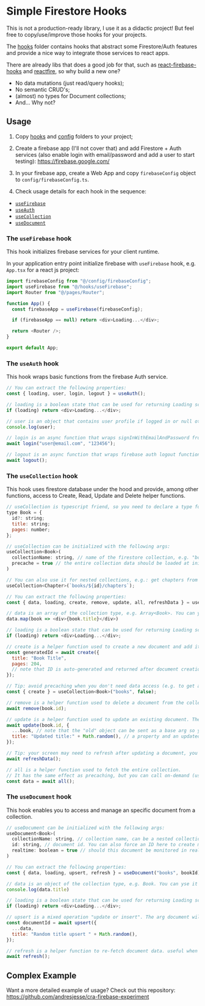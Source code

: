 <!-- prettier-ignore-start -->
# Simple Firestore Hooks

This is not a production-ready library, I use it as a didactic project! But feel free to copy/use/improve those hooks for your projects.

The [hooks](hooks/) folder contains hooks that abstract some Firestore/Auth features and provide a nice way to integrate those services to react apps.

There are already libs that does a good job for that, such as [react-firebase-hooks](https://github.com/CSFrequency/react-firebase-hooks) and [reactfire](https://github.com/FirebaseExtended/reactfire), so why build a new one?

- No data mutations (just read/query hooks);
- No semantic CRUD's;
- (almost) no types for Document collections;
- And... Why not?

## Usage

1. Copy [hooks](hooks/) and [config](config/) folders to your project;

2. Create a firebase app (I'll not cover that) and add Firestore + Auth services (also enable login with email/password and add a user to start testing): https://firebase.google.com/

3. In your firebase app, create a Web App and copy `firebaseConfig` object to `config/firebaseConfig.ts`.

4. Check usage details for each hook in the sequence:

- [`useFirebase`](#the-useFirebase-hook)
- [`useAuth`](#the-useAuth-hook)
- [`useCollection`](#the-useCollection-hook)
- [`useDocument`](#the-useDocument-hook)

### The `useFirebase` hook

This hook initializes firebase services for your client runtime. 

In your application entry point initialize firebase with `useFirebase` hook, e.g. `App.tsx` for a react js project:

```js
import firebaseConfig from "@/config/firebaseConfig";
import useFirebase from "@/hooks/useFirebase";
import Router from "@/pages/Router";

function App() {
  const firebaseApp = useFirebase(firebaseConfig);

  if (firebaseApp == null) return <div>Loading...</div>;

  return <Router />;
}

export default App;
```

### The `useAuth` hook

This hook wraps basic functions from the firebase Auth service.

```js
// You can extract the following properties:
const { loading, user, login, logout } = useAuth();

// loading is a boolean state that can be used for returning Loading screen placeholders:
if (loading) return <div>Loading...</div>;

// user is an object that contains user profile if logged in or null otherwise:
console.log(user);

// login is an async function that wraps signInWithEmailAndPassword from firebase auth service:
await login("user@email.com", "123456");

// logout is an async function that wraps firebase auth logout function:
await logout();
```

### The `useCollection` hook

This hook uses firestore database under the hood and provide, among other functions, access to Create, Read, Update and Delete helper functions.

```js
// useCollection is typescript friend, so you need to declare a type for your collection, e.g.:
type Book = {
  id?: string;
  title: string;
  pages: number;
};

// useCollection can be initialized with the following args:
useCollection<Book>(
  collectionName: string, // name of the firestore collection, e.g. "books"
  precache = true // the entire collection data should be loaded at initialization? default is true
)

// You can also use it for nested collections, e.g.: get chapters from a book with a given id:
useCollection<Chapter>(`books/${id}/chapters`);

// You can extract the following properties:
const { data, loading, create, remove, update, all, refreshData } = useCollection<Book>("books");

// data is an array of the collection type, e.g. Array<Book>. You can yse it as it is, e.g.:
data.map(book => <div>{book.title}</div>)

// loading is a boolean state that can be used for returning Loading screen placeholders:
if (loading) return <div>Loading...</div>;

// create is a helper function used to create a new document and add it the collection:
const generatedId = await create({
  title: "Book Title",
  pages: 204,
  // note that ID is auto-generated and returned after document creation!
});

// Tip: avoid precaching when you don't need data access (e.g. to get a "create" reference)
const { create } = useCollection<Book>("books", false);

// remove is a helper function used to delete a document from the collection:
await remove(book.id);

// update is a helper function used to update an existing document. The entire document is always overriden!!
await update(book.id, {
  ...book, // note that the "old" object can be sent as a base arg so you can do partial updates
  title: "Updated title:" + Math.random(), // a property and an updated value
});

// Tip: your screen may need to refresh after updating a document, you can force it to re-fetch collection data:
await refreshData();

// all is a helper function used to fetch the entire collection.
// It has the same effect as precaching, but you can call on-demand (useful when precaching is disabled):
const data = await all();
```

### The `useDocument` hook

This hook enables you to access and manage an specific document from a collection.

```js
// useDocument can be initialized with the following args:
useDocument<Book>(
  collectionName: string, // collection name, can be a nested collection
  id: string, // document id. You can also force an ID here to create manual id's.
  realtime: boolean = true // should this document be monitored in realtime? (it's nice, try it!). default is true.
)

// You can extract the following properties:
const { data, loading, upsert, refresh } = useDocument("books", bookId)

// data is an object of the collection type, e.g. Book. You can yse it as it is, e.g.:
console.log(data.title)

// loading is a boolean state that can be used for returning Loading screen placeholders:
if (loading) return <div>Loading...</div>;

// upsert is a mixed operation "update or insert". The arg document will be created if not exists, updated otherwise.
const documentId = await upsert({
  ...data,
  title: "Random title upsert " + Math.random(),
});

// refresh is a helper function to re-fetch document data. useful when realtime is disabled.
await refresh();

```

## Complex Example

Want a more detailed example of usage? Check out this repository: https://github.com/andresjesse/cra-firebase-experiment

<!-- prettier-ignore-end -->
